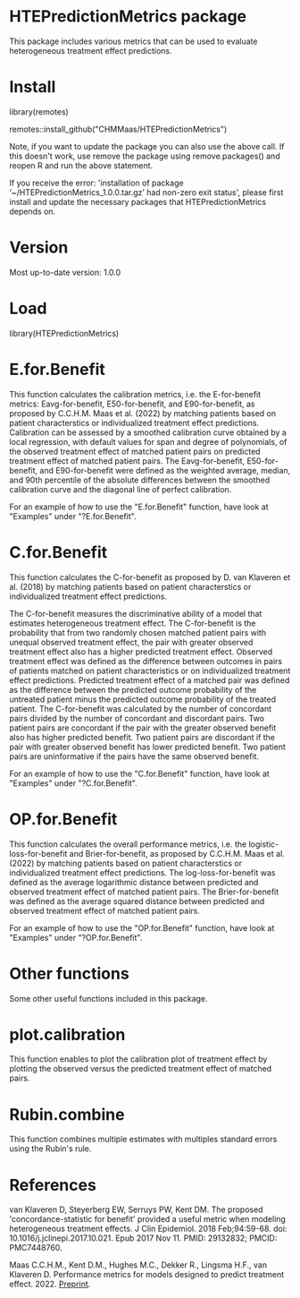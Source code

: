 # HTEPredictionMetrics package
This package includes various metrics that can be used to evaluate heterogeneous treatment effect predictions.

# Install 

library(remotes)

remotes::install_github("CHMMaas/HTEPredictionMetrics")

Note, if you want to update the package you can also use the above call. If this doesn't work, use remove the package using remove.packages() and reopen R and run the above statement.

If you receive the error: 'installation of package ‘~/HTEPredictionMetrics_1.0.0.tar.gz’ had non-zero exit status', please first install and update the necessary packages that HTEPredictionMetrics depends on.

# Version

Most up-to-date version: 1.0.0

# Load

library(HTEPredictionMetrics)

# E.for.Benefit
This function calculates the calibration metrics, i.e. the E-for-benefit metrics: Eavg-for-benefit, E50-for-benefit, and E90-for-benefit, as proposed by C.C.H.M. Maas et al. (2022) by matching patients based on patient characterstics or individualized treatment effect predictions. 
Calibration can be assessed by a smoothed calibration curve obtained by a local regression, with default values for span and degree of polynomials, of the observed treatment effect of matched patient pairs on predicted treatment effect of matched patient pairs.
The Eavg-for-benefit, E50-for-benefit, and E90-for-benefit were defined as the weighted average, median, and 90th percentile of the absolute differences between the smoothed calibration curve and the diagonal line of perfect calibration.

For an example of how to use the "E.for.Benefit" function, have look at "Examples" under "?E.for.Benefit".

# C.for.Benefit
This function calculates the C-for-benefit as proposed by D. van Klaveren et al. (2018) by matching patients based on patient characterstics or individualized treatment effect predictions.

The C-for-benefit measures the discriminative ability of a model that estimates heterogeneous treatment effect. 
The C-for-benefit is the probability that from two randomly chosen matched patient pairs with unequal observed treatment effect, the pair with greater observed treatment effect also has a higher predicted treatment effect. 
Observed treatment effect was defined as the difference between outcomes in pairs of patients matched on patient characteristics or on individualized treatment effect predictions. 
Predicted treatment effect of a matched pair was defined as the difference between the predicted outcome probability of the untreated patient minus the predicted outcome probability of the treated patient.
The C-for-benefit was calculated by the number of concordant pairs divided by the number of concordant and discordant pairs. 
Two patient pairs are concordant if the pair with the greater observed benefit also has higher predicted benefit. 
Two patient pairs are discordant if the pair with greater observed benefit has lower predicted benefit. Two patient pairs are uninformative if the pairs have the same observed benefit.

For an example of how to use the "C.for.Benefit" function, have look at "Examples" under "?C.for.Benefit".

# OP.for.Benefit
This function calculates the overall performance metrics, i.e. the logistic-loss-for-benefit and Brier-for-benefit, as proposed by C.C.H.M. Maas et al. (2022) by matching patients based on patient characterstics or individualized treatment effect predictions.
The log-loss-for-benefit was defined as the average logarithmic distance between predicted and observed treatment effect of matched patient pairs. 
The Brier-for-benefit was defined as the average squared distance between predicted and observed treatment effect of matched patient pairs.

For an example of how to use the "OP.for.Benefit" function, have look at "Examples" under "?OP.for.Benefit".

# Other functions
Some other useful functions included in this package.

# plot.calibration
This function enables to plot the calibration plot of treatment effect by plotting the observed versus the predicted treatment effect of matched pairs.

# Rubin.combine
This function combines multiple estimates with multiples standard errors using the Rubin's rule.

# References

van Klaveren D, Steyerberg EW, Serruys PW, Kent DM. The proposed 'concordance-statistic for benefit' provided a useful metric when modeling heterogeneous treatment effects. J Clin Epidemiol. 2018 Feb;94:59-68. doi: 10.1016/j.jclinepi.2017.10.021. Epub 2017 Nov 11. PMID: 29132832; PMCID: PMC7448760.

Maas C.C.H.M., Kent D.M., Hughes M.C., Dekker R., Lingsma H.F., van Klaveren D. Performance metrics for models designed to predict treatment effect. 2022. <a href="https://www.medrxiv.org/content/10.1101/2022.06.14.22276387v1">Preprint</a>.
